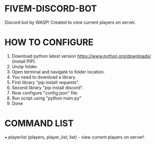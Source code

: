 # FIVEM-DISCORD-BOT
Discord bot by WASP! Created to view current players on server.


# HOW TO CONFIGURE
1. Download python latest version https://www.python.org/downloads/ (install PIP).
2. Unzip folder.
3. Open terminal and navigate to folder location.
4. You need to download a library.
5. First library "pip install requests".
6. Second library "pip install discord".
7. Now configure "config.json" file.
8. Run script using "python main.py"
9. Done


# COMMAND LIST
▪️ playerlist (players, player_list, list) - view current players on server!
